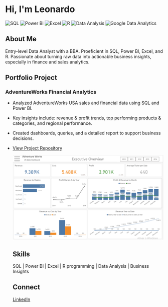# Hi, I'm Leonardo

![SQL](https://img.shields.io/badge/SQL-Skills-blue)
![Power BI](https://img.shields.io/badge/Power%20BI-Skills-yellow)
![Excel](https://img.shields.io/badge/Excel-Skills-green)
![R](https://img.shields.io/badge/R-Skills-blue)
![Data Analysis](https://img.shields.io/badge/Data%20Analysis-Skills-red)
![Google Data Analytics](https://img.shields.io/badge/Google%20Data%20Analytics-Certification-brightgreen)

## About Me
Entry-level Data Analyst with a BBA. Proeficient in SQL, Power BI, Excel, and R. Passionate about turning raw data into actionable business insights, especially in finance and sales analytics. 

## Portfolio Project
### AdventureWorks Financial Analytics
- Analyzed AdventureWorks USA sales and financial data using SQL and Power BI.
- Key insights include: revenue & profit trends, top performing products & categories, and regional performance.
- Created dashboards, queries, and a detailed report to support business decisions.
- [View Project Repository](https://github.com/Leomgama/US-Sales-Performance-AdventureWorks)

  ![Dashboard Screenshot](https://github.com/Leomgama/US-Sales-Performance-AdventureWorks/blob/9bdca442ff976effa18e10abebc2930ce2bcf105/Screenshots%20PowerBI/%23%23executive%20overview.png)

  ## Skills
  SQL | Power BI | Excel | R programming | Data Analysis | Business Insights

  ## Connect
  [LinkedIn](https://www.linkedin.com/in/leonardo-gama-a99648279/)
